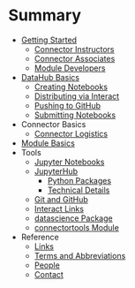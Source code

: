 # Summary

* [Getting Started](README.md)
  * [Connector Instructors](/getting-started/connector-instructors.md)
  * [Connector Associates](/getting-started/connector-associates.md)
  * [Module Developers](/getting-started/module-developers.md)
* [DataHub Basics](datahub-basics.md)
  * [Creating Notebooks](/datahub-basics/creating-notebooks.md)
  * [Distributing via Interact](/datahub-basics/distributing-via-interact.md)
  * [Pushing to GitHub](/datahub-basics/pushing-to-github.md)
  * [Submitting Notebooks](/datahub-basics/submitting-notebooks.md)
* Connector Basics
  * [Connector Logistics](/getting-started/connector-instructors/logistics.md)
* [Module Basics](module-basics.md)
* Tools
  * [Jupyter Notebooks](/tools/jupyter-notebooks.md)
  * [JupyterHub](/tools/jupyterhub.md)
    * [Python Packages](/tools/jupyterhub/python-packages.md)
    * [Technical Details](/tools/jupyterhub/technical-details.md)
  * [Git and GitHub](/tools/git-and-github.md)
  * [Interact Links](/tools/interact-links.md)
  * [datascience Package](/tools/datascience-package.md)
  * [connectortools Module](/tools/connectortools-module.md)
* Reference
  * [Links](/reference/links.md)
  * [Terms and Abbreviations](/reference/terms-and-abbreviations.md)
  * [People](/reference/people.md)
  * [Contact](/reference/contact.md)

